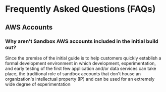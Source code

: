 # Frequently Asked Questions (FAQs)

## AWS Accounts

### Why aren't Sandbox AWS accounts included in the initial build out?

Since the premise of the initial guide is to help customers quickly establish a formal development environment in which development, experimentation, and early testing of the first few application and/or data services can take place, the traditional role of sandbox accounts that don't house an organization's intellectual property (IP) and can be used for an extremely wide degree of experimentation
